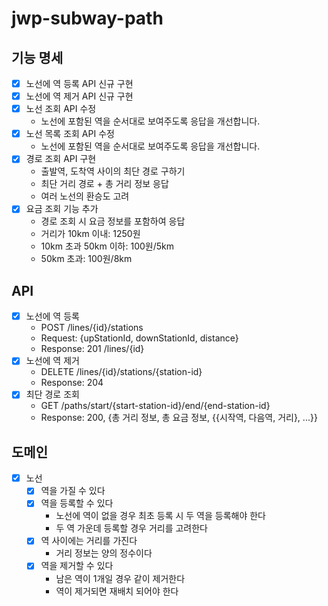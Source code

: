 # jwp-subway-path

## 기능 명세

- [x] 노선에 역 등록 API 신규 구현
- [x] 노선에 역 제거 API 신규 구현
- [x] 노선 조회 API 수정
    - 노선에 포함된 역을 순서대로 보여주도록 응답을 개선합니다.
- [x] 노선 목록 조회 API 수정
    - 노선에 포함된 역을 순서대로 보여주도록 응답을 개선합니다.
- [x] 경로 조회 API 구현
    - 출발역, 도착역 사이의 최단 경로 구하기
    - 최단 거리 경로 + 총 거리 정보 응답
    - 여러 노선의 환승도 고려
- [x] 요금 조회 기능 추가
    - 경로 조회 시 요금 정보를 포함하여 응답
    - 거리가 10km 이내: 1250원
    - 10km 초과 50km 이하: 100원/5km
    - 50km 초과: 100원/8km

## API

- [x] 노선에 역 등록
    - POST /lines/{id}/stations
    - Request: {upStationId, downStationId, distance}
    - Response: 201 /lines/{id}
- [x] 노선에 역 제거
    - DELETE /lines/{id}/stations/{station-id}
    - Response: 204
- [x] 최단 경로 조회
    - GET /paths/start/{start-station-id}/end/{end-station-id}
    - Response: 200, {총 거리 정보, 총 요금 정보, {{시작역, 다음역, 거리}, ...}}

## 도메인

- [x] 노선
    - [x] 역을 가질 수 있다
    - [x] 역을 등록할 수 있다
        - 노선에 역이 없을 경우 최초 등록 시 두 역을 등록해야 한다
        - 두 역 가운데 등록할 경우 거리를 고려한다
    - [x] 역 사이에는 거리를 가진다
        - 거리 정보는 양의 정수이다
    - [x] 역을 제거할 수 있다
        - 남은 역이 1개일 경우 같이 제거한다
        - 역이 제거되면 재배치 되어야 한다
